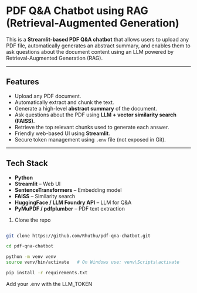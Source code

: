 # PDF Q&A Chatbot using RAG (Retrieval-Augmented Generation)

This is a **Streamlit-based PDF Q&A chatbot** that allows users to upload any PDF file, automatically generates an abstract summary, and enables them to ask questions about the document content using an LLM powered by Retrieval-Augmented Generation (RAG).

---

## Features

- Upload any PDF document.
- Automatically extract and chunk the text.
- Generate a high-level **abstract summary** of the document.
- Ask questions about the PDF using **LLM + vector similarity search (FAISS)**.
- Retrieve the top relevant chunks used to generate each answer.
- Friendly web-based UI using **Streamlit**.
- Secure token management using `.env` file (not exposed in Git).

---

## Tech Stack

- **Python**
- **Streamlit** – Web UI
- **SentenceTransformers** – Embedding model
- **FAISS** – Similarity search
- **HuggingFace / LLM Foundry API** – LLM for Q&A
- **PyMuPDF / pdfplumber** – PDF text extraction


1. Clone the repo
```bash

git clone https://github.com/Rhuthu/pdf-qna-chatbot.git

cd pdf-qna-chatbot

python -m venv venv
source venv/bin/activate   # On Windows use: venv\Scripts\activate

pip install -r requirements.txt
```
Add your .env with the LLM_TOKEN